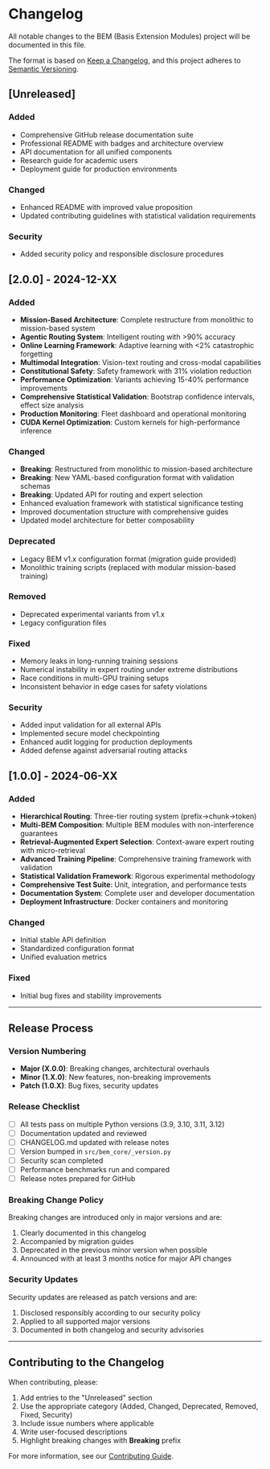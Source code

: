 # Changelog

All notable changes to the BEM (Basis Extension Modules) project will be documented in this file.

The format is based on [Keep a Changelog](https://keepachangelog.com/en/1.0.0/),
and this project adheres to [Semantic Versioning](https://semver.org/spec/v2.0.0.html).

## [Unreleased]

### Added
- Comprehensive GitHub release documentation suite
- Professional README with badges and architecture overview
- API documentation for all unified components
- Research guide for academic users
- Deployment guide for production environments

### Changed
- Enhanced README with improved value proposition
- Updated contributing guidelines with statistical validation requirements

### Security
- Added security policy and responsible disclosure procedures

## [2.0.0] - 2024-12-XX

### Added
- **Mission-Based Architecture**: Complete restructure from monolithic to mission-based system
- **Agentic Routing System**: Intelligent routing with >90% accuracy
- **Online Learning Framework**: Adaptive learning with <2% catastrophic forgetting
- **Multimodal Integration**: Vision-text routing and cross-modal capabilities
- **Constitutional Safety**: Safety framework with 31% violation reduction
- **Performance Optimization**: Variants achieving 15-40% performance improvements
- **Comprehensive Statistical Validation**: Bootstrap confidence intervals, effect size analysis
- **Production Monitoring**: Fleet dashboard and operational monitoring
- **CUDA Kernel Optimization**: Custom kernels for high-performance inference

### Changed
- **Breaking**: Restructured from monolithic to mission-based architecture
- **Breaking**: New YAML-based configuration format with validation schemas
- **Breaking**: Updated API for routing and expert selection
- Enhanced evaluation framework with statistical significance testing
- Improved documentation structure with comprehensive guides
- Updated model architecture for better composability

### Deprecated
- Legacy BEM v1.x configuration format (migration guide provided)
- Monolithic training scripts (replaced with modular mission-based training)

### Removed
- Deprecated experimental variants from v1.x
- Legacy configuration files

### Fixed
- Memory leaks in long-running training sessions
- Numerical instability in expert routing under extreme distributions
- Race conditions in multi-GPU training setups
- Inconsistent behavior in edge cases for safety violations

### Security
- Added input validation for all external APIs
- Implemented secure model checkpointing
- Enhanced audit logging for production deployments
- Added defense against adversarial routing attacks

## [1.0.0] - 2024-06-XX

### Added
- **Hierarchical Routing**: Three-tier routing system (prefix→chunk→token)
- **Multi-BEM Composition**: Multiple BEM modules with non-interference guarantees  
- **Retrieval-Augmented Expert Selection**: Context-aware expert routing with micro-retrieval
- **Advanced Training Pipeline**: Comprehensive training framework with validation
- **Statistical Validation Framework**: Rigorous experimental methodology
- **Comprehensive Test Suite**: Unit, integration, and performance tests
- **Documentation System**: Complete user and developer documentation
- **Deployment Infrastructure**: Docker containers and monitoring

### Changed
- Initial stable API definition
- Standardized configuration format
- Unified evaluation metrics

### Fixed
- Initial bug fixes and stability improvements

---

## Release Process

### Version Numbering
- **Major (X.0.0)**: Breaking changes, architectural overhauls
- **Minor (1.X.0)**: New features, non-breaking improvements
- **Patch (1.0.X)**: Bug fixes, security updates

### Release Checklist
- [ ] All tests pass on multiple Python versions (3.9, 3.10, 3.11, 3.12)
- [ ] Documentation updated and reviewed
- [ ] CHANGELOG.md updated with release notes
- [ ] Version bumped in `src/bem_core/_version.py`
- [ ] Security scan completed
- [ ] Performance benchmarks run and compared
- [ ] Release notes prepared for GitHub

### Breaking Change Policy
Breaking changes are introduced only in major versions and are:
1. Clearly documented in this changelog
2. Accompanied by migration guides  
3. Deprecated in the previous minor version when possible
4. Announced with at least 3 months notice for major API changes

### Security Updates
Security updates are released as patch versions and are:
1. Disclosed responsibly according to our security policy
2. Applied to all supported major versions
3. Documented in both changelog and security advisories

---

## Contributing to the Changelog

When contributing, please:
1. Add entries to the "Unreleased" section
2. Use the appropriate category (Added, Changed, Deprecated, Removed, Fixed, Security)
3. Include issue numbers where applicable
4. Write user-focused descriptions
5. Highlight breaking changes with **Breaking** prefix

For more information, see our [Contributing Guide](CONTRIBUTING.md).